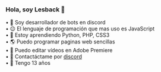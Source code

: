 ### Hola, soy Lesback 👋
• 🤖 Soy desarrollador de bots en discord  
• 😉 El lenguaje de programación que mas uso es JavaScript  
• 🌱 Estoy aprendiendo Python, PHP, CSS3  
• 🌎 Puedo programar paginas web sencillas  
• 🔗 Puedo editar vídeos en Adobe Premiere  
• 💬 Contactáctame por [discord](https://discord.gg/Vw5cmkFgRC)  
• 👤 Tengo 13 años
